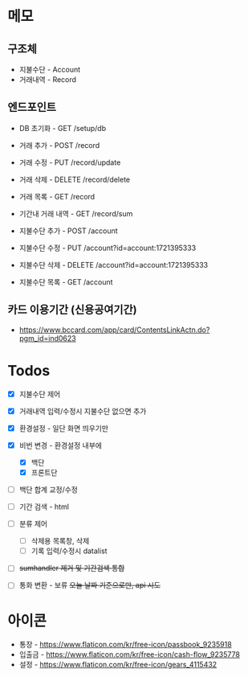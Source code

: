 # 메모

## 구조체
* 지불수단 - Account
* 거래내역 - Record

## 엔드포인트
* DB 초기화 - GET /setup/db

* 거래 추가 - POST /record
* 거래 수정 - PUT /record/update
* 거래 삭제 - DELETE /record/delete
* 거래 목록 - GET /record
* 기간내 거래 내역 - GET /record/sum

* 지불수단 추가 - POST /account
* 지불수단 수정 - PUT /account?id=account:1721395333
* 지불수단 삭제 - DELETE /account?id=account:1721395333
* 지불수단 목록 - GET /account


## 카드 이용기간 (신용공여기간)
* https://www.bccard.com/app/card/ContentsLinkActn.do?pgm_id=ind0623


# Todos
* [x] 지불수단 제어
* [x] 거래내역 입력/수정시 지불수단 없으면 추가
* [x] 환경설정 - 일단 화면 띄우기만
* [x] 비번 변경 - 환경설정 내부에
    * [x] 백단
    * [x] 프론트단
* [ ] 백단 합계 교정/수정
* [ ] 기간 검색 - html
* [ ] 분류 제어
    * [ ] 삭제용 목록창, 삭제
    * [ ] 기록 입력/수정시 datalist
* [ ] ~~sumhandler 제거 및 기간검색 통합~~
* [ ] 통화 변환 - 보류 ~~오늘 날짜 기준으로만, api 시도~~


# 아이콘
* 통장 - https://www.flaticon.com/kr/free-icon/passbook_9235918
* 입출금 - https://www.flaticon.com/kr/free-icon/cash-flow_9235778
* 설정 - https://www.flaticon.com/kr/free-icon/gears_4115432
